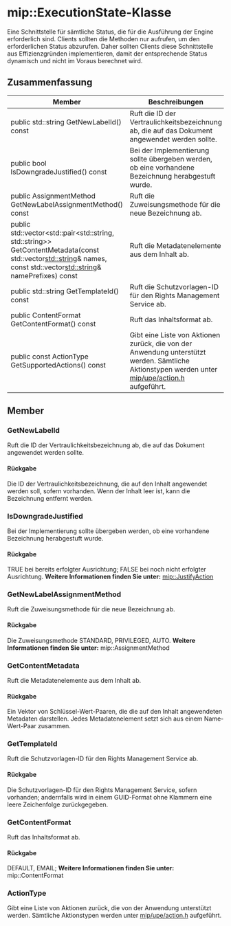 # <a name="class-mipexecutionstate"></a>mip::ExecutionState-Klasse 
Eine Schnittstelle für sämtliche Status, die für die Ausführung der Engine erforderlich sind.
Clients sollten die Methoden nur aufrufen, um den erforderlichen Status abzurufen. Daher sollten Clients diese Schnittstelle aus Effizienzgründen implementieren, damit der entsprechende Status dynamisch und nicht im Voraus berechnet wird.
  
## <a name="summary"></a>Zusammenfassung
 Member                        | Beschreibungen                                
--------------------------------|---------------------------------------------
public std::string GetNewLabelId() const  |  Ruft die ID der Vertraulichkeitsbezeichnung ab, die auf das Dokument angewendet werden sollte.
public bool IsDowngradeJustified() const  |  Bei der Implementierung sollte übergeben werden, ob eine vorhandene Bezeichnung herabgestuft wurde.
public AssignmentMethod GetNewLabelAssignmentMethod() const  |  Ruft die Zuweisungsmethode für die neue Bezeichnung ab.
public std::vector<std::pair<std::string, std::string>> GetContentMetadata(const std::vector<std::string>& names, const std::vector<std::string>& namePrefixes) const  |  Ruft die Metadatenelemente aus dem Inhalt ab.
public std::string GetTemplateId() const  |  Ruft die Schutzvorlagen-ID für den Rights Management Service ab.
public ContentFormat GetContentFormat() const  |  Ruft das Inhaltsformat ab.
public const ActionType GetSupportedActions() const  |  Gibt eine Liste von Aktionen zurück, die von der Anwendung unterstützt werden. Sämtliche Aktionstypen werden unter [mip/upe/action.h](#action_8h) aufgeführt.
  
## <a name="members"></a>Member
  
### <a name="getnewlabelid"></a>GetNewLabelId
Ruft die ID der Vertraulichkeitsbezeichnung ab, die auf das Dokument angewendet werden sollte.
  
#### <a name="returns"></a>Rückgabe
Die ID der Vertraulichkeitsbezeichnung, die auf den Inhalt angewendet werden soll, sofern vorhanden. Wenn der Inhalt leer ist, kann die Bezeichnung entfernt werden.
  
### <a name="isdowngradejustified"></a>IsDowngradeJustified
Bei der Implementierung sollte übergeben werden, ob eine vorhandene Bezeichnung herabgestuft wurde.
  
#### <a name="returns"></a>Rückgabe
TRUE bei bereits erfolgter Ausrichtung; FALSE bei noch nicht erfolgter Ausrichtung. 
**Weitere Informationen finden Sie unter:** [mip::JustifyAction](#classmip_1_1_justify_action)
  
### <a name="getnewlabelassignmentmethod"></a>GetNewLabelAssignmentMethod
Ruft die Zuweisungsmethode für die neue Bezeichnung ab.
  
#### <a name="returns"></a>Rückgabe
Die Zuweisungsmethode STANDARD, PRIVILEGED, AUTO. 
**Weitere Informationen finden Sie unter:** mip::AssignmentMethod
  
### <a name="getcontentmetadata"></a>GetContentMetadata
Ruft die Metadatenelemente aus dem Inhalt ab.
  
#### <a name="returns"></a>Rückgabe
Ein Vektor von Schlüssel-Wert-Paaren, die die auf den Inhalt angewendeten Metadaten darstellen. Jedes Metadatenelement setzt sich aus einem Name-Wert-Paar zusammen.
  
### <a name="gettemplateid"></a>GetTemplateId
Ruft die Schutzvorlagen-ID für den Rights Management Service ab.
  
#### <a name="returns"></a>Rückgabe
Die Schutzvorlagen-ID für den Rights Management Service, sofern vorhanden; andernfalls wird in einem GUID-Format ohne Klammern eine leere Zeichenfolge zurückgegeben.
  
### <a name="getcontentformat"></a>GetContentFormat
Ruft das Inhaltsformat ab.
  
#### <a name="returns"></a>Rückgabe
DEFAULT, EMAIL; **Weitere Informationen finden Sie unter:** mip::ContentFormat
  
### <a name="actiontype"></a>ActionType
Gibt eine Liste von Aktionen zurück, die von der Anwendung unterstützt werden. Sämtliche Aktionstypen werden unter [mip/upe/action.h](#action_8h) aufgeführt.